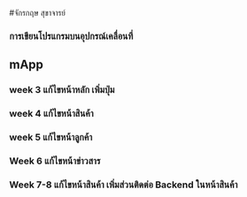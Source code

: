 #จักรกฤษ สุขาจารย์
### การเขียนโปรแกรมบนอุปกรณ์เคลื่อนที่
## mApp

### week 3 แก้ไขหน้าหลัก เพิ่มปุ่ม
### week 4 แก้ไขหน้าสินค้า
### week 5 แก้ไขหน้าลูกค้า

### Week 6 แก้ไขหน้าข่าวสาร 
### Week 7-8 แก้ไขหน้าสินค้า เพิ่มส่วนติดต่อ Backend ในหน้าสินค้า